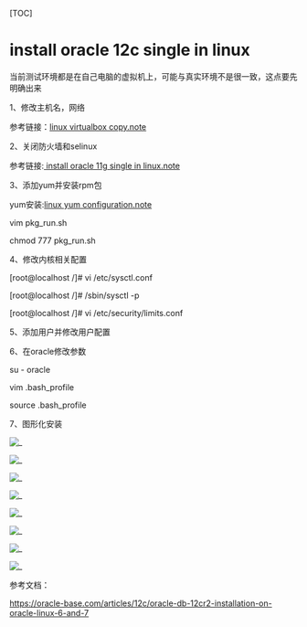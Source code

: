 [TOC]

# install oracle 12c single in linux 

当前测试环境都是在自己电脑的虚拟机上，可能与真实环境不是很一致，这点要先明确出来

1、修改主机名，网络

参考链接：[linux  virtualbox copy.note](note://B0EAA5B5DCCF4FF598CAD462978BAC01)

2、关闭防火墙和selinux

参考链接:[ install oracle 11g single in linux.note](note://ADBDD57535C94C7D88740ECD7CD93173)

3、添加yum并安装rpm包

yum安装:[linux yum configuration.note](note://1E3BD86AF6AE450A8369A011F03FB0EB)

vim pkg_run.sh

chmod 777 pkg_run.sh

4、修改内核相关配置

[root@localhost /]# vi /etc/sysctl.conf

[root@localhost /]# /sbin/sysctl -p

[root@localhost /]# vi /etc/security/limits.conf

5、添加用户并修改用户配置

6、在oracle修改参数

su - oracle

vim .bash_profile

source .bash_profile

7、图形化安装

![_](../img_src/06a505462ba34c3ab60ba43988dbff5b/clipboard.png)

![_](../img_src/48486dbafcd5428bb03185da8d815a68/clipboard.png)

![_](../img_src/86d05b91243b4d0fba9c6a3690b048f3/clipboard.png)

![_](../img_src/c0c7fd552b1d4f99b7e435c8c0d243bd/clipboard.png)

![_](../img_src/4d0e633b6f614716be5e87a5d8f6eddc/clipboard.png)

![_](../img_src/1ed0978168214e759ea9e75ac980d550/clipboard.png)

![_](../img_src/158caefabb8e43a1ba5c01065e4c0d0e/clipboard.png)

![_](../img_src/358c3f6adde947ff8faeac8f8f22587e/clipboard.png)

参考文档：

<https://oracle-base.com/articles/12c/oracle-db-12cr2-installation-on-oracle-linux-6-and-7>
